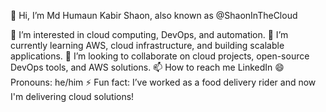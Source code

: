 👋 Hi, I’m Md Humaun Kabir Shaon, also known as @ShaonInTheCloud

👀 I’m interested in cloud computing, DevOps, and automation.
🌱 I’m currently learning AWS, cloud infrastructure, and building scalable applications.
💞️ I’m looking to collaborate on cloud projects, open-source DevOps tools, and AWS solutions.
📫 How to reach me LinkedIn
😄 Pronouns: he/him
⚡ Fun fact: I’ve worked as a food delivery rider and now I'm delivering cloud solutions!
<!---
ShaonInTheCloud/ShaonInTheCloud is a ✨ special ✨ repository because its `README.md` (this file) appears on your GitHub profile.
You can click the Preview link to take a look at your changes.
--->

